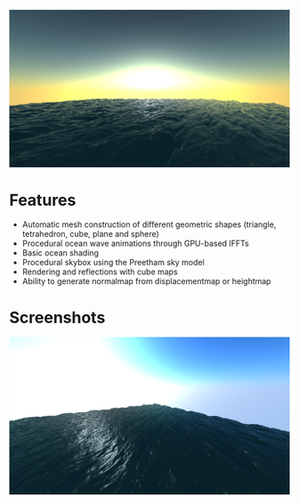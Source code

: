 ![github-small](Gidim/Resources/Textures/Showcase1.png)

# Features
* Automatic mesh construction of different geometric shapes (triangle, tetrahedron, cube, plane and sphere)
* Procedural ocean wave animations through GPU-based IFFTs
* Basic ocean shading
* Procedural skybox using the Preetham sky model
* Rendering and reflections with cube maps
* Ability to generate normalmap from displacementmap or heightmap

# Screenshots
![github-small](Gidim/Resources/Textures/Showcase2.png)
